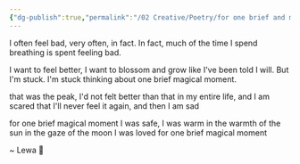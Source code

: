 ```yaml
---
{"dg-publish":true,"permalink":"/02 Creative/Poetry/for one brief and magical moment/","tags":["poem","Art"]}
---
```


I often feel bad, very often, in fact.
In fact, much of the time I spend breathing is spent feeling bad.

I want to feel better, I want to blossom and grow like I've been told I will.
But I'm stuck.
I'm stuck thinking about one brief magical moment.

that was the peak, I'd not felt better than that in my entire life, 
and I am scared that I'll never feel it again, and then I am sad

for one brief magical moment
I was safe, I was warm
in the warmth of the sun
in the gaze of the moon
I was loved
for one brief magical moment

~ Lewa 💚
